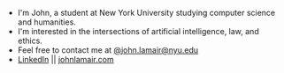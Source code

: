* I'm John, a student at New York University studying computer science and humanities.
* I'm interested in the intersections of artificial intelligence, law, and ethics.
* Feel free to contact me at [@john.lamair@nyu.edu](mailto:john.lamair@nyu.edu)
* [LinkedIn](https://www.linkedin.com/in/johnlamair/) || [johnlamair.com](https://johnlamair.com)


